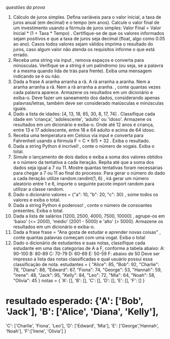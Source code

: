 
*questões da prova*


1. Cálculo de juros simples. Defina variáveis para o valor inicial, a taxa de juros anual (em
decimal) e o tempo (em anos). Calcule o valor final de um investimento usando a fórmula
de juros simples: Valor Final = Valor Inicial * (1 + Taxa * Tempo) . Certifique-se
de que os valores informados sejam positivos e que a taxa de juros seja decimal (float,
algo como 0.05 ao ano). Casos todos valores sejam válidos imprima o resultado do juros,
caso algum valor não atenda os requisitos informe o que está errado.
2. Receba uma string via input , remova espaços e converta para minúsculas. Verifique se
a string é um palíndromo (ou seja, se a palavra é a mesma quando lida de trás para
frente). Exiba uma mensagem indicando se é ou não.
3. Dada a frase A aranha arranha a rã. A rã arranha a aranha. Nem a aranha arranha
a rã. Nem a rã arranha a aranha. , conte quantas vezes cada palavra aparece.
Armazene os resultados em um dicionário e exiba-o. Deve fazer um saneamento dos
dados, considerando apenas palavras/letras, também deve ser considerado maiúsculas e
minúsculas iguais.
4. Dado a lista de idades: [4, 13, 18, 65, 30, 8, 17, 74] . Classifique cada idade em
'criança', 'adolescente', 'adulto' ou 'idoso'. Armazene os resultados em um dicionário e
exiba-o. Onde até 12 anos é criança, entre 13 e 17 adolescente, entre 18 e 64 adulto e
acima de 64 idoso.
5. Receba uma temperatura em Celsius via input e converta para Fahrenheit usando a
fórmula F = C * 9/5 + 32 . Exiba o resultado.
6. Dada a string Python é incrível! , conte o número de vogais. Exiba o total.
7. Simule o lançamento de dois dados e exiba a soma dos valores obtidos e o número da
tentativa a cada iteração. Repita até que a soma dos dados seja igual a 7 ou 11. Mostre
quantas tentativas foram necessárias para chegar a 7 ou 11 ao final do processo. Para
gerar o número do dado a cada iteração utilize random.randint(1, 6) , irá gerar um
número aleatório entre 1 e 6, importe o seguinte pacote import random para utilizar a
classe random.
8. Dado o dicionário valores = {"a": 10, "b": 20, "c": 30} , some todos os valores e
exiba o total.
9. Dada a string Python é poderoso! , conte o número de consoantes presentes. Exiba o
total.
10. Dada a lista de salários [1200, 2500, 4000, 7500, 10000] , agrupe-os em 'baixo' (<=
2000), 'médio' (2001 - 5000) e 'alto' (> 5000). Armazene os resultados em um dicionário e
exiba-o.
11. Dada a frase frase = "Ana gosta de estudar e aprender novas coisas" , conte
quantas palavras começam com uma vogal. Exiba o total
12. Dado o dicionário de estudantes e suas notas, classifique cada estudante em uma das
categorias de A a F, conforme a tabela abaixo:
A: 90-100
B: 80-89
C: 70-79
D: 60-69
E: 50-59
F: abaixo de 50
Deve ser impresso a lista das notas classificadas e qual usuário possui essa
classificação de nota.
estudantes = {
"Alice": 85,
"Bob": 92,
"Charlie": 78,
"Diana": 88,
"Edward": 67,
"Fiona": 74,
"George": 53,
"Hannah": 59,
"Irene": 48,
"Jack": 95,
"Kelly": 84,
"Leo": 72,
"Mia": 64,
"Noah": 58,
"Olivia": 45
}
notas = {
'A': [],
'B': [],
'C': [],
'D': [],
'E': [],
'F': []
}
# resultado esperado: {'A': ['Bob', 'Jack'], 'B': ['Alice', 'Diana', 'Kelly'],
'C': ['Charlie', 'Fiona', 'Leo'], 'D': ['Edward', 'Mia'], 'E': ['George','Hannah', 'Noah'], 'F':['Irene', 'Olivia']
}